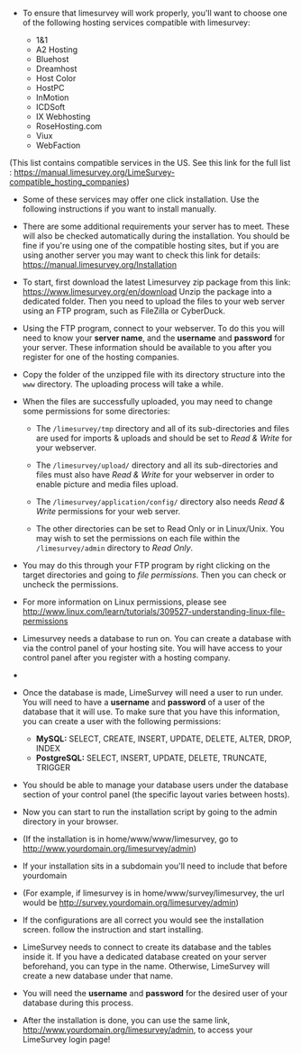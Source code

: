 * To ensure that limesurvey will work properly, you'll want to choose one of the following hosting services compatible with limesurvey:

	* 1&1
	* A2 Hosting
	* Bluehost
	* Dreamhost
	* Host Color
	* HostPC
	* InMotion
	* ICDSoft
	* IX Webhosting
	* RoseHosting.com
	* Viux
	* WebFaction

(This list contains compatible services in the US. See this link for the full list : https://manual.limesurvey.org/LimeSurvey-compatible_hosting_companies)

* Some of these services may offer one click installation. Use the following instructions if you want to install manually.

* There are some additional requirements your server has to meet. These will also be checked automatically during the installation. You should be fine if you're using one of the compatible hosting sites, but if you are using another server you may want to check this link for details: https://manual.limesurvey.org/Installation

* To start, first download the latest Limesurvey zip package from this link: https://www.limesurvey.org/en/download
Unzip the package into a dedicated folder.
Then you need to upload the files to your web server using an FTP program, such as FileZilla or CyberDuck.

* Using the FTP program, connect to your webserver. To do this you will need to know your **server name**, and the **username** and **password** for your server. These information should be available to you after you register for one of the hosting companies.

* Copy the folder of the unzipped file with its directory structure into the `www` directory.  The uploading process will take a while.

* When the files are successfully uploaded, you may need to change some permissions for some directories:

	* The  `/limesurvey/tmp` directory and all of its sub-directories and files are used for imports & uploads and should be set to _Read & Write_ for your webserver.

	* The `/limesurvey/upload/` directory and all its sub-directories and files must also have _Read & Write_ for your webserver in order to enable picture and media files upload.

	* The `/limesurvey/application/config/` directory also needs _Read & Write_ permissions for your web server.

	* The other directories can be set to Read Only or in Linux/Unix. You may wish to set the permissions on each file within the `/limesurvey/admin` directory to _Read Only_.

<p></p>

* You may do this through your FTP program by right clicking on the target directories and going to _file permissions_. Then you can check or uncheck the permissions.

* For more information on Linux permissions, please see http://www.linux.com/learn/tutorials/309527-understanding-linux-file-permissions

<p></p>

* Limesurvey needs a database to run on.  You can create a database with via the control panel of your hosting site. You will have access to your control panel after you register with a hosting company.
* 
* Once the database is made, LimeSurvey will need a user to run under.  You will need to have a **username** and **password** of a user of the database that it will use. To make sure that you have this information, you can create a user with the following permissions:

	* **MySQL:** SELECT, CREATE, INSERT, UPDATE, DELETE, ALTER, DROP, INDEX
	* **PostgreSQL:** SELECT, INSERT, UPDATE, DELETE, TRUNCATE, TRIGGER

* You should be able to manage your database users under the database section of your control panel (the specific layout varies between hosts).

* Now you can start to run the installation script by going to the admin directory in your browser.
* (If the installation is in home/www/www/limesurvey, go to http://www.yourdomain.org/limesurvey/admin)

* If your installation sits in a subdomain you'll need to include that before yourdomain
* (For example, if limesurvey is in home/www/survey/limesurvey, the url would be http://survey.yourdomain.org/limesurvey/admin)

* If the configurations are all correct you would see the installation screen. follow the instruction and start installing.

* LimeSurvey needs to connect to create its database and the tables inside it. If you have a dedicated database created on your server beforehand, you can type in the name. Otherwise, LimeSurvey will create a new database under that name. 

* You will need the **username** and **password** for the desired user of your database during this process.

* After the installation is done, you can use the same link, http://www.yourdomain.org/limesurvey/admin, to access your LimeSurvey login page!

